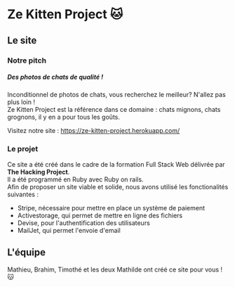 # Ze Kitten Project 🐱

## Le site

### Notre pitch

##### Des photos de chats de qualité !

Inconditionnel de photos de chats, vous recherchez le meilleur? N'allez pas plus loin !  
Ze Kitten Project est la référence dans ce domaine : chats mignons, chats grognons, il y en a pour tous les goûts. 
  
Visitez notre site : https://ze-kitten-project.herokuapp.com/

### Le projet

Ce site a été créé dans le cadre de la formation Full Stack Web délivrée par **The Hacking Project**.  
Il a été programmé en Ruby avec Ruby on rails.   
Afin de proposer un site viable et solide, nous avons utilisé les fonctionalités suivantes :  
* Stripe, nécessaire pour mettre en place un système de paiement
* Activestorage, qui permet de mettre en ligne des fichiers
* Devise, pour l'authentification des utilisateurs
* MailJet, qui permet l'envoie d'email


## L'équipe

Mathieu, Brahim, Timothé et les deux Mathilde ont créé ce site pour vous ! 😽
